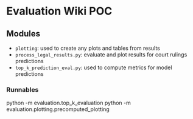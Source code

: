 # Evaluation Wiki POC

## Modules
- `plotting`: used to create any plots and tables from results
- `process_legal_results.py`: evaluate and plot results for court rulings predictions
- `top_k_prediction_eval.py`: used to compute metrics for model predictions

### Runnables
python -m evaluation.top_k_evaluation <key-of-run>
python -m evaluation.plotting.precomputed_plotting <key-of-run>